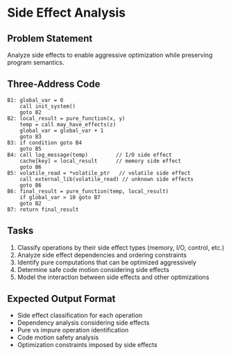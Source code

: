 # Side Effect Analysis

## Problem Statement
Analyze side effects to enable aggressive optimization while preserving program semantics.

## Three-Address Code
```
B1: global_var = 0
    call init_system()
    goto B2
B2: local_result = pure_function(x, y)
    temp = call may_have_effects(z)
    global_var = global_var + 1
    goto B3
B3: if condition goto B4
    goto B5
B4: call log_message(temp)         // I/O side effect
    cache[key] = local_result      // memory side effect
    goto B6
B5: volatile_read = *volatile_ptr   // volatile side effect
    call external_lib(volatile_read) // unknown side effects
    goto B6
B6: final_result = pure_function(temp, local_result)
    if global_var > 10 goto B7
    goto B2
B7: return final_result
```

## Tasks
1. Classify operations by their side effect types (memory, I/O, control, etc.)
2. Analyze side effect dependencies and ordering constraints
3. Identify pure computations that can be optimized aggressively
4. Determine safe code motion considering side effects
5. Model the interaction between side effects and other optimizations

## Expected Output Format
- Side effect classification for each operation
- Dependency analysis considering side effects
- Pure vs impure operation identification
- Code motion safety analysis
- Optimization constraints imposed by side effects